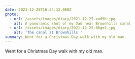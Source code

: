 ```yaml
---
date: 2021-12-25T16:34:12.080Z
photo:
  - url: /assets/images/diary/2021-12-25-xud9h.jpg
    alt: A panoramic shot of my Dad near Brownhills canal
  - url: /assets/images/diary/2021-12-25-8hge2.jpg
    alt: 'The canal at Brownhills '
summary: Went for a Christmas Day walk with my old man.
---
```

Went for a Christmas Day walk with my old man. 
